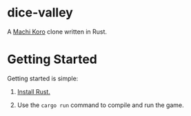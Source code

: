 # dice-valley

A [Machi Koro](https://boardgamegeek.com/boardgame/143884/machi-koro) clone written in Rust.

# Getting Started

Getting started is simple:

1. [Install Rust.](https://www.rust-lang.org/tools/install)

2. Use the `cargo run` command to compile and run the game.
